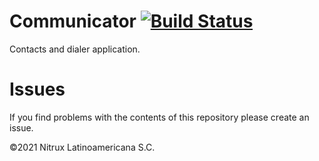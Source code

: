 # Communicator [![Build Status](https://travis-ci.org/Nitrux/communicator.svg?branch=main)](https://travis-ci.org/Nitrux/communicator)

Contacts and dialer application.

# Issues
If you find problems with the contents of this repository please create an issue.

©2021 Nitrux Latinoamericana S.C.
